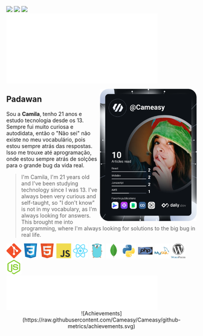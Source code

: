 
<br><br>
<div>
  <a href="https://www.instagram.com/camiladeschrodinger/" target="_blank"><img src="https://img.shields.io/badge/-Instagram-%23E4405F?style=for-the-badge&logo=instagram&logoColor=white" target="_blank"></a>
  <a href = "mailto:camila.correia662@gmail.com"><img src="https://img.shields.io/badge/-Gmail-%23333?style=for-the-badge&logo=gmail&logoColor=white" target="_blank"></a>
  <a href="https://www.linkedin.com/in/camila-correiars/" target="_blank"><img src="https://img.shields.io/badge/-LinkedIn-%230077B5?style=for-the-badge&logo=linkedin&logoColor=white" target="_blank"></a> 
</div>

 <div>
<img align="center" src="https://github.com/Cameasy/Cameasy/blob/main/github-metrics.svg" alt="Metrics" width="400">
</div>


<a href="https://app.daily.dev/DailyDevTips"><img src="https://github.com/Cameasy/Cameasy/blob/main/devcard.svg" align="right" width="256" alt="Camila's Dev Card"/></a>

## Padawan 
Sou a <strong>Camila</strong>, tenho 21 anos e estudo tecnologia desde os 13.
Sempre fui muito curiosa e autodidata, então o "Não sei" não existe no meu vocabulário, pois estou sempre atrás das respostas.
Isso me trouxe até aprogramação, onde estou sempre atrás de solções para o grande bug da vida real.

<!-- abstract -->

> I'm Camila, I'm 21 years old and I've been studying technology since I was 13. I've always been very curious and self-taught, so "I don't know" is not in my vocabulary, as I'm always looking for answers. 
> This brought me into programming, where I'm always looking for solutions to the big bug in real life.


<div>
<img alt="GIT" src="https://github.com/devicons/devicon/raw/master/icons/git/git-original.svg" width="40" height="40"  /> <img alt="CSS" src="https://github.com/devicons/devicon/raw/master/icons/css3/css3-original.svg" width="40" height="40"  /> <img alt="HTML" src="https://github.com/devicons/devicon/raw/master/icons/html5/html5-original.svg" width="40" height="40" /> <img alt="js" src="https://github.com/devicons/devicon/blob/master/icons/javascript/javascript-original.svg" width="40" height="40" /> <img alt="react" src="https://github.com/devicons/devicon/blob/master/icons/react/react-original.svg" width="40" height="40" /> <img alt="GO" src="https://github.com/devicons/devicon/blob/master/icons/go/go-original.svg" width="40" height="40" /> <img alt="MONGODB" src="https://github.com/devicons/devicon/blob/master/icons/mongodb/mongodb-original.svg" width="40" height="40" /><img alt="python" src="https://github.com/devicons/devicon/blob/master/icons/python/python-original.svg" width="40" height="40" /> <img alt="php" src="https://github.com/devicons/devicon/blob/master/icons/php/php-original.svg" width="40" height="40" /> <img alt="mysql" src="https://github.com/devicons/devicon/blob/master/icons/mysql/mysql-original-wordmark.svg" width="40" height="40" /> <img alt="wordpress" src="https://github.com/devicons/devicon/blob/master/icons/wordpress/wordpress-original.svg" width="40" height="40" /> <img alt="node-js" src="https://github.com/devicons/devicon/blob/master/icons/nodejs/nodejs-original.svg" width="40" height="40" /> 
</div>

<div>
<img align="center" src="https://github.com/Cameasy/Cameasy/blob/main/achievements.svg" alt="Achivements" width="400">
</div>

<div align="center">
![Achievements](https://raw.githubusercontent.com/Cameasy/Cameasy/github-metrics/achievements.svg)
</div>
